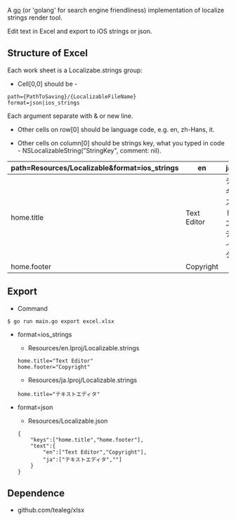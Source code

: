A [go](http://www.golang.org) (or 'golang' for search engine friendliness) implementation of localize strings render tool.

Edit text in Excel and export to iOS strings or json.

## Structure of Excel
Each work sheet is a Localizabe.strings group:

* Cell[0,0] should be -
```
path={PathToSaving}/{LocalizableFileName}
format=json|ios_strings
```
Each argument separate with & or new line.

* Other cells on row[0] should be language code, e.g. en, zh-Hans, it.

* Other cells on column[0] should be strings key, what you typed in code - NSLocalizableString("StringKey", comment: nil).

|path=Resources/Localizable&format=ios_strings|en|ja|
|-|-|-|
|home.title|Text Editor|テキストエディタ|
|home.footer|Copyright|

## Export
* Command
```
$ go run main.go export excel.xlsx
```

* format=ios_strings
	* Resources/en.lproj/Localizable.strings
	```
	home.title="Text Editor"
	home.footer="Copyright"
	```
	* Resources/ja.lproj/Localizable.strings
	```
	home.title="テキストエディタ"
	```

* format=json
	* Resources/Localizable.json
	```
	{
		"keys":["home.title","home.footer"],
		"text":{
			"en":["Text Editor","Copyright"],
			"ja":["テキストエディタ",""]
		}
	}
	```

## Dependence

* github.com/tealeg/xlsx
